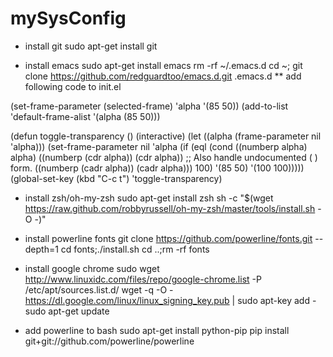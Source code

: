 #  mySysConfig
* install git
sudo apt-get install git

* install emacs
sudo apt-get install emacs
rm -rf ~/.emacs.d
cd ~; git clone https://github.com/redguardtoo/emacs.d.git .emacs.d
** add following code to init.el

(set-frame-parameter (selected-frame) 'alpha '(85  50))
 (add-to-list 'default-frame-alist '(alpha  (85  50)))

 (defun toggle-transparency ()
   (interactive)
   (let ((alpha (frame-parameter nil 'alpha)))
     (set-frame-parameter
      nil 'alpha
      (if (eql (cond ((numberp alpha) alpha)
                     ((numberp (cdr alpha)) (cdr alpha))
                     ;; Also handle undocumented ( ) form.
                     ((numberp (cadr alpha)) (cadr alpha)))
               100)
          '(85  50) '(100  100)))))
 (global-set-key (kbd "C-c t") 'toggle-transparency)
* install zsh/oh-my-zsh
sudo apt-get install zsh
sh -c "$(wget https://raw.github.com/robbyrussell/oh-my-zsh/master/tools/install.sh -O -)"

* install powerline fonts
git clone https://github.com/powerline/fonts.git --depth=1
cd fonts;./install.sh
cd ..;rm -rf fonts

* install google chrome
sudo wget http://www.linuxidc.com/files/repo/google-chrome.list -P /etc/apt/sources.list.d/
wget -q -O - https://dl.google.com/linux/linux_signing_key.pub  | sudo apt-key add -
sudo apt-get update

* add powerline to bash
sudo apt-get install python-pip
pip install git+git://github.com/powerline/powerline 

